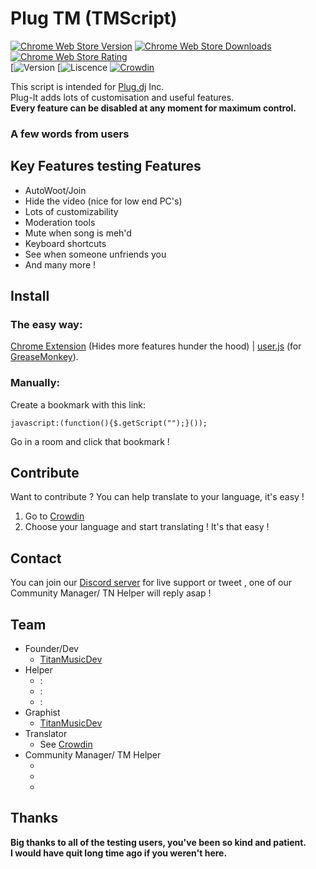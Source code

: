 # Plug TM (TMScript)

[![Chrome Web Store Version]()]()
[![Chrome Web Store Downloads]()]()
[![Chrome Web Store Rating]()]()  
[![Version]()
[![Liscence]()
[![Crowdin]()]()

This script is intended for [Plug.dj](https://plug.dj) Inc.  
Plug-It adds lots of customisation and useful features.  
**Every feature can be disabled at any moment for maximum control.**  

### A few words from users



## Key Features testing Features
  - AutoWoot/Join
  - Hide the video (nice for low end PC's)
  - Lots of customizability
  - Moderation tools
  - Mute when song is meh'd
  - Keyboard shortcuts
  - See when someone unfriends you
  - And many more !

## Install
### The easy way:
[Chrome Extension]() (Hides more features hunder the hood) | [user.js]() (for [GreaseMonkey]()).  

### Manually:  
Create a bookmark with this link:  
```
javascript:(function(){$.getScript("");}());
```  
Go in a room and click that bookmark !  

## Contribute
Want to contribute ? You can help translate to your language, it's easy !
  
  1. Go to [Crowdin]()
  2. Choose your language and start translating ! It's that easy !

## Contact
You can join our [Discord server]() for live support or tweet [](), one of our Community Manager/ TN Helper will reply asap !

## Team
  - Founder/Dev
    - [TitanMusicDev](https://github.com/TitanMusicDev)
  - Helper
    - [](): 
    - [](): 
    - []():
  - Graphist
    - [TitanMusicDev](https://github.com/TitanMusicDev)
  - Translator
    - See [Crowdin]()
  - Community Manager/ TM Helper
    - []()
    - []()
    - []()

## Thanks
**Big thanks to all of the testing users, you've been so kind and patient.  
I would have quit long time ago if you weren't here.**
